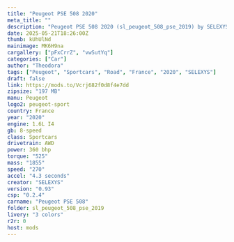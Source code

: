 ```yaml
---
title: "Peugeot PSE 508 2020"
meta_title: ""
description: "Peugeot PSE 508 2020 (sl_peugeot_508_pse_2019) by SELEXYS"
date: 2025-05-21T18:26:00Z
thumb: kUhUlNd
mainimage: MK6H9na
cargallery: ["pFxCrrZ", "vwSutYq"]
categories: ["Car"]
author: "Theodora"
tags: ["Peugeot", "Sportcars", "Road", "France", "2020", "SELEXYS"]
draft: false
link: https://mods.to/Vcrj682f0d8f4e7dd
zipsize: "197 MB"
manu: Peugeot
logo2: peugeot-sport
country: France
year: "2020"
engine: 1.6L I4
gb: 8-speed
class: Sportcars
drivetrain: AWD
power: 360 bhp 
torque: "525"
mass: "1855"
speed: "270"
accel: "4.3 seconds"
creator: "SELEXYS"
version: "0.93"
csp: "0.2.4"
carname: "Peugeot PSE 508"
folder: sl_peugeot_508_pse_2019
livery: "3 colors"
r2r: 0
host: mods
---
```


